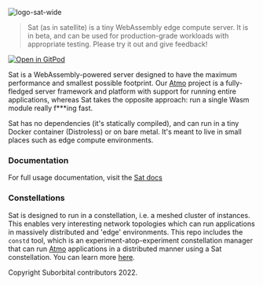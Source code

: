 ![logo-sat-wide](https://user-images.githubusercontent.com/5942370/160295501-e6e39fba-8155-40e7-8892-6b4d829de122.svg)

> Sat (as in satellite) is a tiny WebAssembly edge compute server. It is in beta, and can be used for production-grade workloads with appropriate testing. Please try it out and give feedback!

[![Open in GitPod](https://gitpod.io/button/open-in-gitpod.svg)](https://gitpod.io/#https://github.com/suborbital/sat)

Sat is a WebAssembly-powered server designed to have the maximum performance and smallest possible footprint. Our [Atmo](https://github.com/suborbital/atmo) project is a fully-fledged server framework and platform with support for running entire applications, whereas Sat takes the opposite approach: run a single Wasm module really f***ing fast.

Sat has no dependencies (it's statically compiled), and can run in a tiny Docker container (Distroless) or on bare metal. It's meant to live in small places such as edge compute environments.

### Documentation

For full usage documentation, visit the [Sat docs](https://docs.suborbital.dev/sat)

### Constellations

Sat is designed to run in a constellation, i.e. a meshed cluster of instances. This enables very interesting network topologies which can run applications in massively distributed and 'edge' environments. This repo includes the `constd` tool, which is an experiment-atop-experiment constellation manager that can run [Atmo](https://github.com/suborbital/atmo) applications in a distributed manner using a Sat constellation. You can learn more [here](./constd).

Copyright Suborbital contributors 2022.
